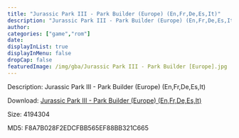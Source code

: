```yaml
---
title: "Jurassic Park III - Park Builder (Europe) (En,Fr,De,Es,It)"
description: "Jurassic Park III - Park Builder (Europe) (En,Fr,De,Es,It)"
author: 
categories: ["game","rom"]
date: 
displayInList: true
displayInMenu: false
dropCap: false
featuredImage: /img/gba/Jurassic Park III - Park Builder [Europe].jpg
---
```


Description: Jurassic Park III - Park Builder (Europe) (En,Fr,De,Es,It)

Download: <a style="text-decoration:underline;" href="https://mega.nz/#!LSBUBKQT!mRlLMzZ7GlZgxyKEyYsnM4ByYmIiAY9tmlQqT8MGKfQ" target = "_blank" rel = "nofollow" > Jurassic Park III - Park Builder (Europe) (En,Fr,De,Es,It)</a>

Size: 4194304

MD5: F8A7B028F2EDCFBB565EF88BB321C665

